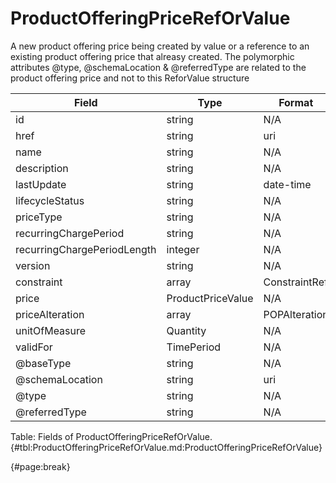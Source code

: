 <!--
    ATTENTION: This file was generated via gradle!
               Do NOT manually edit this file! Any such changes will be overwritten!
-->

# ProductOfferingPriceRefOrValue

A new product offering price being created by value or a reference to an existing product offering price that alreasy created.
The polymorphic attributes @type, @schemaLocation & @referredType are related to the product offering price and not to this ReforValue structure

| Field | Type | Format | Required |
| ------- | ------- | ------- | --- |
| id | string | N/A | No |
| href | string | uri | No |
| name | string | N/A | No |
| description | string | N/A | No |
| lastUpdate | string | date-time | No |
| lifecycleStatus | string | N/A | No |
| priceType | string | N/A | No |
| recurringChargePeriod | string | N/A | No |
| recurringChargePeriodLength | integer | N/A | No |
| version | string | N/A | No |
| constraint | array | ConstraintRef | No |
| price | ProductPriceValue | N/A | No |
| priceAlteration | array | POPAlteration | No |
| unitOfMeasure | Quantity | N/A | No |
| validFor | TimePeriod | N/A | No |
| @baseType | string | N/A | No |
| @schemaLocation | string | uri | No |
| @type | string | N/A | No |
| @referredType | string | N/A | No |

Table: Fields of ProductOfferingPriceRefOrValue. {#tbl:ProductOfferingPriceRefOrValue.md:ProductOfferingPriceRefOrValue}

{#page:break}
